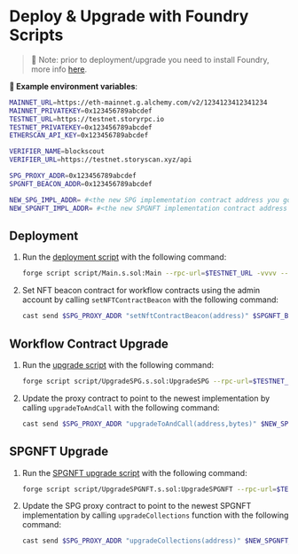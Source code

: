 # Deploy & Upgrade with Foundry Scripts


>📌 Note: prior to deployment/upgrade you need to install Foundry, more info [here](https://book.getfoundry.sh/getting-started/installation).

**🙋 Example environment variables**:

```bash
MAINNET_URL=https://eth-mainnet.g.alchemy.com/v2/1234123412341234
MAINNET_PRIVATEKEY=0x123456789abcdef
TESTNET_URL=https://testnet.storyrpc.io
TESTNET_PRIVATEKEY=0x123456789abcdef
ETHERSCAN_API_KEY=0x123456789abcdef

VERIFIER_NAME=blockscout
VERIFIER_URL=https://testnet.storyscan.xyz/api

SPG_PROXY_ADDR=0x123456789abcdef
SPGNFT_BEACON_ADDR=0x123456789abcdef

NEW_SPG_IMPL_ADDR= #<the new SPG implementation contract address you got from running the upgrade script>
NEW_SPGNFT_IMPL_ADDR= #<the new SPGNFT implementation contract address you got from running the upgrade script>
```

## Deployment

1. Run the [deployment script](script/Main.s.sol) with the following command:

    ```bash
    forge script script/Main.s.sol:Main --rpc-url=$TESTNET_URL -vvvv --broadcast --priority-gas-price=1 --legacy --verify  --verifier=$VERIFIER_NAME --verifier-url=$VERIFIER_URL
    ```

2. Set NFT beacon contract for workflow contracts using the admin account by calling `setNFTContractBeacon` with the following command:

    ```bash
    cast send $SPG_PROXY_ADDR "setNftContractBeacon(address)" $SPGNFT_BEACON_ADDR --rpc-url=$TESTNET_URL --private-key=$ADMIN_PRIVATEKEY --legacy --gas-limit=1000000
    ```


## Workflow Contract Upgrade

1. Run the [upgrade script](https://github.com/storyprotocol/protocol-periphery-v1/blob/main/script/UpgradeSPG.s.sol) with the following command:

    ```bash
    forge script script/UpgradeSPG.s.sol:UpgradeSPG --rpc-url=$TESTNET_URL -vvvv --broadcast --priority-gas-price=1 --legacy --verify  --verifier=$VERIFIER_NAME --verifier-url=$VERIFIER_URL
    ```

2. Update the proxy contract to point to the newest implementation by calling `upgradeToAndCall` with the following command:

    ```bash
    cast send $SPG_PROXY_ADDR "upgradeToAndCall(address,bytes)" $NEW_SPG_IMPL_ADDR "0x" --rpc-url=$TESTNET_URL --private-key=$ADMIN_PRIVATEKEY --legacy --gas-limit=1000000
    ```

## SPGNFT Upgrade

1. Run the [SPGNFT upgrade script](https://github.com/storyprotocol/protocol-periphery-v1/blob/main/script/UpgradeSPGNFT.s.sol) with the following command:

    ```bash
    forge script script/UpgradeSPGNFT.s.sol:UpgradeSPGNFT --rpc-url=$TESTNET_URL -vvvv --broadcast --priority-gas-price=1 --legacy --verify  --verifier=$VERIFIER_NAME --verifier-url=$VERIFIER_URL
    ```

2. Update the SPG proxy contract to point to the newest SPGNFT implementation by calling `upgradeCollections` function with the following command:

    ```bash
    cast send $SPG_PROXY_ADDR "upgradeCollections(address)" $NEW_SPGNFT_IMPL_ADDR --rpc-url=$TESTNET_URL --private-key=$ADMIN_PRIVATEKEY --legacy --gas-limit=1000000
    ```
